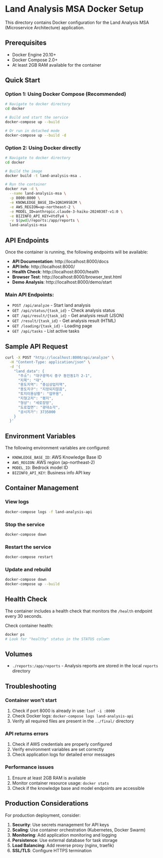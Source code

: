 # Land Analysis MSA Docker Setup

This directory contains Docker configuration for the Land Analysis MSA (Microservice Architecture) application.

## Prerequisites

- Docker Engine 20.10+
- Docker Compose 2.0+
- At least 2GB RAM available for the container

## Quick Start

### Option 1: Using Docker Compose (Recommended)

```bash
# Navigate to docker directory
cd docker

# Build and start the service
docker-compose up --build

# Or run in detached mode
docker-compose up --build -d
```

### Option 2: Using Docker directly

```bash
# Navigate to docker directory
cd docker

# Build the image
docker build -t land-analysis-msa .

# Run the container
docker run -d \
  --name land-analysis-msa \
  -p 8000:8000 \
  -e KNOWLEDGE_BASE_ID=1QN1H9SBJM \
  -e AWS_REGION=ap-northeast-2 \
  -e MODEL_ID=anthropic.claude-3-haiku-20240307-v1:0 \
  -e BIZINFO_API_KEY=VtdTy4 \
  -v $(pwd)/reports:/app/reports \
  land-analysis-msa
```

## API Endpoints

Once the container is running, the following endpoints will be available:

- **API Documentation**: http://localhost:8000/docs
- **API Info**: http://localhost:8000/
- **Health Check**: http://localhost:8000/health
- **Browser Test**: http://localhost:8000/browser_test.html
- **Demo Analysis**: http://localhost:8000/demo/start

### Main API Endpoints:

- `POST /api/analyze` - Start land analysis
- `GET /api/status/{task_id}` - Check analysis status
- `GET /api/result/{task_id}` - Get analysis result (JSON)
- `GET /result/{task_id}` - Get analysis result (HTML)
- `GET /loading/{task_id}` - Loading page
- `GET /api/tasks` - List active tasks

## Sample API Request

```bash
curl -X POST "http://localhost:8000/api/analyze" \
  -H "Content-Type: application/json" \
  -d '{
    "land_data": {
      "주소": "대구광역시 중구 동인동1가 2-1",
      "지목": "대",
      "용도지역": "중심상업지역",
      "용도지구": "지정되지않음",
      "토지이용상황": "업무용",
      "지형고저": "평지",
      "형상": "세로장방",
      "도로접면": "광대소각",
      "공시지가": 3735000
    }
  }'
```

## Environment Variables

The following environment variables are configured:

- `KNOWLEDGE_BASE_ID`: AWS Knowledge Base ID
- `AWS_REGION`: AWS region (ap-northeast-2)
- `MODEL_ID`: Bedrock model ID
- `BIZINFO_API_KEY`: Business info API key

## Container Management

### View logs
```bash
docker-compose logs -f land-analysis-api
```

### Stop the service
```bash
docker-compose down
```

### Restart the service
```bash
docker-compose restart
```

### Update and rebuild
```bash
docker-compose down
docker-compose up --build
```

## Health Check

The container includes a health check that monitors the `/health` endpoint every 30 seconds.

Check container health:
```bash
docker ps
# Look for "healthy" status in the STATUS column
```

## Volumes

- `./reports:/app/reports` - Analysis reports are stored in the local `reports` directory

## Troubleshooting

### Container won't start
1. Check if port 8000 is already in use: `lsof -i :8000`
2. Check Docker logs: `docker-compose logs land-analysis-api`
3. Verify all required files are present in the `../final/` directory

### API returns errors
1. Check if AWS credentials are properly configured
2. Verify environment variables are set correctly
3. Check application logs for detailed error messages

### Performance issues
1. Ensure at least 2GB RAM is available
2. Monitor container resource usage: `docker stats`
3. Check if the knowledge base and model endpoints are accessible

## Production Considerations

For production deployment, consider:

1. **Security**: Use secrets management for API keys
2. **Scaling**: Use container orchestration (Kubernetes, Docker Swarm)
3. **Monitoring**: Add application monitoring and logging
4. **Persistence**: Use external database for task storage
5. **Load Balancing**: Add reverse proxy (nginx, traefik)
6. **SSL/TLS**: Configure HTTPS termination